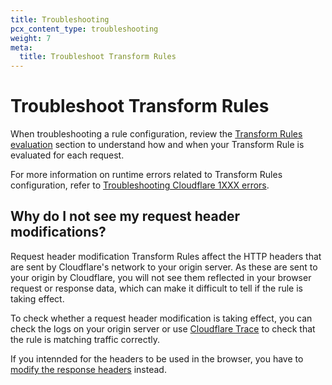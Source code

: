 ```yaml
---
title: Troubleshooting
pcx_content_type: troubleshooting
weight: 7
meta:
  title: Troubleshoot Transform Rules
---
```


# Troubleshoot Transform Rules

When troubleshooting a rule configuration, review the [Transform Rules evaluation](/rules/transform/#transform-rules-evaluation) section to understand how and when your Transform Rule is evaluated for each request.

For more information on runtime errors related to Transform Rules configuration, refer to [Troubleshooting Cloudflare 1XXX errors](/support/troubleshooting/cloudflare-errors/troubleshooting-cloudflare-1xxx-errors/).

## Why do I not see my request header modifications?

Request header modification Transform Rules affect the HTTP headers that are sent by Cloudflare's network to your origin server. As these are sent to your origin by Cloudflare, you will not see them reflected in your browser request or response data, which can make it difficult to tell if the rule is taking effect.

To check whether a request header modification is taking effect, you can check the logs on your origin server or use [Cloudflare Trace](/fundamentals/basic-tasks/trace-request/) to check that the rule is matching traffic correctly.

If you intennded for the headers to be used in the browser, you have to [modify the response headers](/rules/transform/response-header-modification/) instead.
